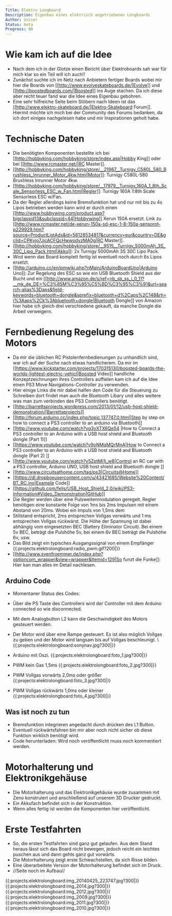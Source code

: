 ```yaml
---
Title: Elektro Longboard
Description: Eigenbau eines elektrisch angetriebenen Longboards 
Author: Sniser
Status: beta
Progress: 80
---
```


# Wie kam ich auf die Idee

* Nach dem ich in der Glotze einen Bericht über Elektroboards sah war für mich klar so ein Teil will ich auch!!
* Zunächst suchte ich im Netz nach Anbietern fertiger Boards wobei mir hier die Boards von [[http://www.evolveskateboards.de/|Evolve]]  und [[http://boostedboards.com/|Boosted]] ins Auge stachen. Da ich diese aber recht teuer fand war die Idee eines Eigenbau gebohren.
* Eine sehr hilfreiche Seite beim Stöbern nach Ideen ist das [[http://www.elektro-skateboard.de/|Elektro-Skateboard Forum]]. Hiermit möchte ich mich bei der Community des Forums bedanken, da ich dort einiges nachgelesen habe und mir Inspirationen geholt habe.

# Technische Daten

* Die benötigten Komponenten bestellte ich bei [[http://hobbyking.com/hobbyking/store/index.asp|Hobby King]] oder bei [[http://www.rcmaster.net/|RC Master]].
* [[http://hobbyking.com/hobbyking/store/__21967__Turnigy_C580L_580_Brushless_Inrunner_Motor_4kw.html|Motor]]: Turnigy C580L-580 Brushless Inrunner Motor 4kw.
* [[http://hobbyking.com/hobbyking/store/__17979__Turnigy_160A_1_8th_Scale_Sensorless_ESC_w_Fan.html|Regler]]: Turnigy 160A 1:8th Scale Sensorless ESC w/Fan.
* Da der Regler allerdings keine Bremsfunktion hat und nur mit bis zu 4s Lipos betrieben werden kann wird er durch einen [[http://www.hobbywing.com/product.asp?bigclassid13&subclassid=44|Hobbywing]] Xerun 150A ersetzt. Link zu [[http://www.rcmaster.net/de-xerun-150a-sd-esc-1-8-150a-sensorot-p229929.htm?source=ProductListAds&id=56128534817&currency=eur&country=DE&gclid=CPKyjo7JjcACFQcHwwodyzMA0g|RC Master]].
* [[http://hobbyking.com/hobbyking/store/__9515__Turnigy_5000mAh_3S_30C_Lipo_Pack.html|Akku]]: 2x Turnigy 5000mAh 3S 30C Lipo Pack.  
* Wird wenn das Board komplett fertig ist eventuell noch durch 6s Lipos ersetzt.
* [[http://arduino.cc/en/pmwiki.php?nMain/ArduinoBoardUno|Arduino Uno]]: Zur Regelung des ESC so wie ein USB Bluetooth Shield aus der Bucht und ein [[http://www.amazon.de/s/ref=nb_sb_ss_i_0_11?__mk_de_DE=%C3%85M%C3%85%C5%BD%C3%95%C3%91&url=search-alias%3Daps&field-keywords=bluetooth+dongle&sprefix=bluetooth+d%2Caps%2C148&rh=i%3Aaps%2Ck%3Abluetooth+dongle|Bluetooth Dongle]] von Amazon hier habe ich gleich drei verschiedene gekauft, da manche Dongle die Arbeit verweigern.

# Fernbedienung Regelung des Motors

* Da mir die üblichen RC Pistolenfernbedienungen zu unhandlich sind, war ich auf der Suche nach etwas handlicherem. Da mir im [[https://www.kickstarter.com/projects/170315130/boosted-boards-the-worlds-lightest-electric-vehicl|Boosted Video]] handliche Konzeptzeichnungen ihres Controllers auffielen kam ich auf die Idee einen PS3 Move Navigations-Controller zu verwenden.
* Hier einige Links die mir dabei halfen den Code für die Steuerung zu Schreiben dort findet man auch die Bluetooth Libary und alles weitere was man zum verbinden des PS3 Controllers benötigt.
* [[http://barrettsprojects.wordpress.com/2013/01/12/usb-host-shield-demonstration/|Barrettsprojects]]
* [[http://forum.arduino.cc/index.php/topic,137747.0.html|Step by step on how to connect a PS3 controller to an arduino via Bluetooth]]  
* [[http://www.youtube.com/watch?vq3vXTX6Qe54 |How to Connect a PS3 controller to an Arduino with a USB host shield and Bluetooth dongle (Part 1)]]
* [[https://www.youtube.com/watch?v9oNMqMQrMnA|How to Connect a PS3 controller to an Arduino with a USB host shield and Bluetooth dongle (Part 2) ]]
* [[http://www.youtube.com/watch?v5ZptMi1j_w8|Control an RC car with a PS3 controller, Arduino UNO, USB host shield and Bluetooth dongle ]]
* [[http://www.circuitsathome.com/tag/ps3|Circuits@Home]]
* [[https://dl.dropboxusercontent.com/u/43421685/Website%20Content/BT_RC.ino|Example Code]]
* [[https://github.com/felis/USB_Host_Shield_2.0/wiki/PS3-Information#Video_Demonstration|GitHub]]
* Die Regler werden über eine Pulsweitenmodulation geregelt. Regler benötigen eine konstante Folge von 1ms bis 2ms Impulsen mit einem Abstand von 20ms. Wobei ein Impuls von 1,5ms dem 
* Stillstand entspricht, 2ms entsprechen Vollgas vorwärts und 1 ms entsprechen Vollgas rückwärst. Die Höhe der Spannung ist dabei abhängig vom eingesetzten BEC (Battery Eliminator Circuit). Bei einem 5v BEC, beträgt die Pulshöhe 5v, bei einem 6v BEC beträgt die Pulshöhe 6v, usw.
* Das Bild zeigt ein typisches Ausgangssignal von einem Empfänger
  {{:projects:elektrolongboard:radio_pwm.gif?200|}} 
* [[http://www.svenfroemmer.de/index.php?optioncom_wrapper&view=wrapper&Itemid=129|So funzt die Funke]]: Hier kan man alles im Detail nachlesen.

## Arduino Code

* Momentaner Status des Codes: 
* Über die PS Taste des Controllers wird der Controller mit dem Arduino connected so wie disconnected.
* Mit dem Analogbutton L2 kann die Geschwindigkeit des Motors gesteuert werden.
 
* Der Motor wird über eine Rampe gesteuert. Es ist also möglich Vollgas zu geben und der Motor wird langsam bis auf Vollgas beschleunigt. \\ 
  {{:projects:elektrolongboard:sonynav.jpg?300|}} 
* Arduino mit Oszi.
  {{:projects:elektrolongboard:foto_1.jpg?300|}}
* PWM kein Gas 1,5ms
  {{:projects:elektrolongboard:foto_2.jpg?300|}}
* PWM Vollgas vorwärts 2,0ms oder größer
  {{:projects:elektrolongboard:foto_3.jpg?300|}}
* PWM Vollgas rückwärts 1,0ms oder kleiner
  {{:projects:elektrolongboard:foto_4.jpg?300|}}

## Was ist noch zu tun 

* Bremsfunktion integrieren angedacht durch drücken des L1 Button.
* Eventuell rückwärtsfahren bin mir aber noch nicht sicher ob diese Funktion wirklich benötigt wird.
* Code herunterladen: Wird noch veröffentlicht muss noch kommentiert werden.

# Motorhalterung und Elektronikgehäuse 

* Die Motorhalterung und das Elektronikgehäuse wurde zusammen mit Zeno konstruiert und anschließend auf unserem 3D Drucker gedruckt.
* Ein Akkufach befindet sich in der Konstruktion.
* Wenn alles fertig ist werden die Komponenten hier veröffentlicht.


# Erste Testfahrten 
* So, die ersten Testfahrten sind ganz gut gelaufen. Aus dem Stand heraus lässt sich das Board nicht bewegen, jedoch reicht ein leichtes puschen aus und dann gehts ganz gut vorwärts.
* Die Motorhalterung zeigt erste Schwachstellen, da sich Risse bilden.
* Eine überarbeitete Version der Motorhalterung befindet sich im Druck. 
* //Seite noch im Aufbau//

{{:projects:elektrolongboard:img_20140425_223747.jpg?300|}}
{{:projects:elektrolongboard:img_2014.jpg?300|}}
{{:projects:elektrolongboard:img_2012.jpg?300|}}
{{:projects:elektrolongboard:img_2009.jpg?300|}}
{{:projects:elektrolongboard:img_2011.jpg?300|}}
{{:projects:elektrolongboard:img_2010.jpg?300|}}

